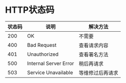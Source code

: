 # HTTP状态码

|  状态码               |  说明                      |  解决方法                   |
| -------------------- | ------------------------- | -------------------------- |
|  200                 |  OK                       |  不需要                     |
|  400                 |  Bad Request              | 查看请求内容                 |
|  401                 |  Unauthorized             | 查看署名方法                 |
|  500                 |  Internal Server Error    | 稍后再请求                  |
|  503                 |  Service Unavailable      | 等维修过后再请求             |
